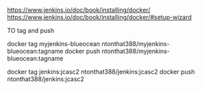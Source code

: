 https://www.jenkins.io/doc/book/installing/docker/
https://www.jenkins.io/doc/book/installing/docker/#setup-wizard




TO tag and push


docker tag myjenkins-blueocean ntonthat388/myjenkins-blueocean:tagname
docker push ntonthat388/myjenkins-blueocean:tagname



docker tag jenkins:jcasc2 ntonthat388/jenkins:jcasc2
docker push ntonthat388/jenkins:jcasc2




